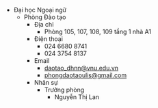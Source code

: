 - Đại học Ngoại ngữ
	- Phòng Đào tạo
		- Địa chỉ
			- Phòng 105, 107, 108, 109 tầng 1 nhà A1
		- Điện thoại
			- 024 6680 8741
			- 024 3754 8137
		- Email
			- daotao_dhnn@vnu.edu.vn
			- phongdaotaoulis@gmail.com
		- Nhân sự
			- Trưởng phòng
				- Nguyễn Thị Lan